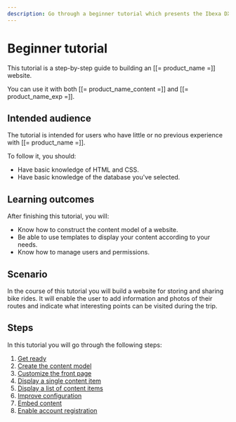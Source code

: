 ```yaml
---
description: Go through a beginner tutorial which presents the Ibexa DXP content model and show how to configure and use templates to create a basic site.
---
```


# Beginner tutorial

This tutorial is a step-by-step guide to building an [[= product_name =]] website.

You can use it with both [[= product_name_content =]] and [[= product_name_exp =]].

## Intended audience

The tutorial is intended for users who have little or no previous experience with [[= product_name =]].

To follow it, you should:

- Have basic knowledge of HTML and CSS.
- Have basic knowledge of the database you've selected.

## Learning outcomes

After finishing this tutorial, you will:

- Know how to construct the content model of a website.
- Be able to use templates to display your content according to your needs.
- Know how to manage users and permissions.

## Scenario

In the course of this tutorial you will build a website for storing and sharing bike rides.
It will enable the user to add information and photos of their routes and indicate what interesting points can be visited during the trip.

## Steps

In this tutorial you will go through the following steps:

1. [Get ready](1_get_ready.md)
1. [Create the content model](2_create_the_content_model.md)
1. [Customize the front page](3_customize_the_front_page.md)
1. [Display a single content item](4_display_single_content_item.md)
1. [Display a list of content items](5_display_a_list_of_content_items.md)
1. [Improve configuration](6_improve_configuration.md)
1. [Embed content](7_embed_content.md)
1. [Enable account registration](8_enable_account_registration.md)
